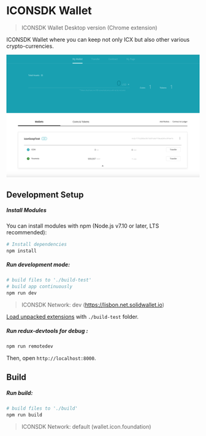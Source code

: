 # ICONSDK Wallet
> ICONSDK Wallet Desktop version (Chrome extension)

ICONSDK Wallet where you can keep not only ICX but also other various crypto-currencies.

![](./public/resource/readme_image.png)

## Development Setup

##### Install Modules

You can install modules with npm (Node.js v7.10 or later, LTS recommended):

```sh
# Install dependencies
npm install
```

##### Run development mode:

```sh
# build files to './build-test'
# build app continuously
npm run dev
```

> ICONSDK Network: dev (https://lisbon.net.solidwallet.io)  

[Load unpacked extensions](https://developer.chrome.com/extensions/getstarted#unpacked) with `./build-test` folder.


##### Run redux-devtools for debug :
```sh
npm run remotedev
```
Then, open `http://localhost:8000`.


## Build

##### Run build:

```sh
# build files to './build'
npm run build
```

> ICONSDK Network: default (wallet.icon.foundation) 
